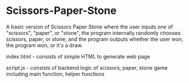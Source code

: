 # Scissors-Paper-Stone
A basic version of Scissors Paper Stone where the user inputs one of "scissors", "paper", or "stone", the program internally randomly chooses scissors, paper, or stone, and the program outputs whether the user won, the program won, or it's a draw.

index.html - consists of simple HTML to generate web page

script.js - consists of backend logic of scissors, paper, stone game including main function, helper functions
